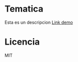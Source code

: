 # Tematica
Esta es un descripcion
[Link demo]([URL](https://replit.com/@ManuelOrtigas/ProyectoTribia))
# Licencia
MIT